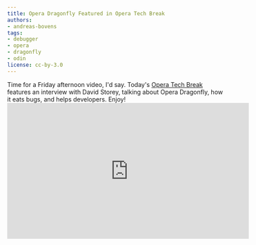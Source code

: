 ```yaml
---
title: Opera Dragonfly Featured in Opera Tech Break
authors:
- andreas-bovens
tags:
- debugger
- opera
- dragonfly
- odin
license: cc-by-3.0
---
```

Time for a Friday afternoon video, I&#39;d say. Today&#39;s <a href="http://my.opera.com/chooseopera/blog/2011/05/27/everything-you-wanted-to-know-about-opera-dragonfly">Opera Tech Break</a> features an interview with David Storey, talking about Opera Dragonfly, how it eats bugs, and helps developers. Enjoy!<br/><iframe width="560" height="315" src="https://www.youtube.com/embed/nY_wrFOL0KY" frameborder="0" allowfullscreen></iframe>

